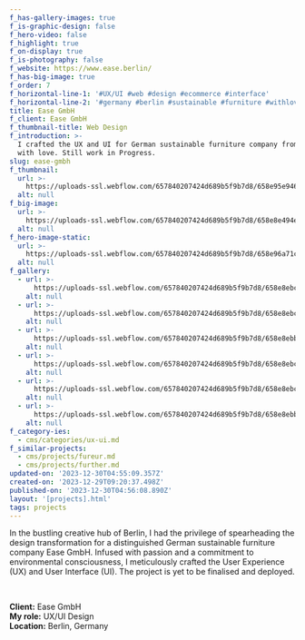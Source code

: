 ```yaml
---
f_has-gallery-images: true
f_is-graphic-design: false
f_hero-video: false
f_highlight: true
f_on-display: true
f_is-photography: false
f_website: https://www.ease.berlin/
f_has-big-image: true
f_order: 7
f_horizontal-line-1: '#UX/UI #web #design #ecommerce #interface'
f_horizontal-line-2: '#germany #berlin #sustainable #furniture #withlove'
title: Ease GmbH
f_client: Ease GmbH
f_thumbnail-title: Web Design
f_introduction: >-
  I crafted the UX and UI for German sustainable furniture company from Berlin,
  with love. Still work in Progress.
slug: ease-gmbh
f_thumbnail:
  url: >-
    https://uploads-ssl.webflow.com/657840207424d689b5f9b7d8/658e95e946a2dae0520fc991_thumbnail.jpg
  alt: null
f_big-image:
  url: >-
    https://uploads-ssl.webflow.com/657840207424d689b5f9b7d8/658e8e494e87fa2085326954_highlight.jpg
  alt: null
f_hero-image-static:
  url: >-
    https://uploads-ssl.webflow.com/657840207424d689b5f9b7d8/658e96a71c31c1ee98a4fd4e_hero.jpg
  alt: null
f_gallery:
  - url: >-
      https://uploads-ssl.webflow.com/657840207424d689b5f9b7d8/658e8ebc39b8ba9d61863fd9_ease-01.jpg
    alt: null
  - url: >-
      https://uploads-ssl.webflow.com/657840207424d689b5f9b7d8/658e8ebc0f2f680e3ee344df_ease-02.jpg
    alt: null
  - url: >-
      https://uploads-ssl.webflow.com/657840207424d689b5f9b7d8/658e8ebb4205f28754d4f8a8_ease-03.jpg
    alt: null
  - url: >-
      https://uploads-ssl.webflow.com/657840207424d689b5f9b7d8/658e8ebc3b23dfb66e57a978_ease-07.jpg
    alt: null
  - url: >-
      https://uploads-ssl.webflow.com/657840207424d689b5f9b7d8/658e8ebc93829cd0bf6cd624_ease-05.jpg
    alt: null
  - url: >-
      https://uploads-ssl.webflow.com/657840207424d689b5f9b7d8/658e8ebbb3102c387dc9b5f3_ease-06.jpg
    alt: null
f_category-ies:
  - cms/categories/ux-ui.md
f_similar-projects:
  - cms/projects/fureur.md
  - cms/projects/further.md
updated-on: '2023-12-30T04:55:09.357Z'
created-on: '2023-12-29T09:20:37.498Z'
published-on: '2023-12-30T04:56:08.890Z'
layout: '[projects].html'
tags: projects
---
```


In the bustling creative hub of Berlin, I had the privilege of spearheading the design transformation for a distinguished German sustainable furniture company Ease GmbH. Infused with passion and a commitment to environmental consciousness, I meticulously crafted the User Experience (UX) and User Interface (UI). The project is yet to be finalised and deployed.

‍

**Client:** Ease GmbH  
**My role:** UX/UI Design  
**Location:** Berlin, Germany

